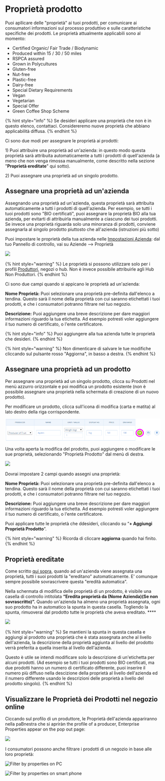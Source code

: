 # Proprietà prodotto

Puoi apllicare delle "proprietà" ai tuoi prodotti, per comunicare ai consumatori informazioni sul processo produttivo e sulle caratteristiche specifiche dei prodotti. Le proprietà attualmente applicabili sono al momento:&#x20;

* Certified Organic/ Fair Trade / Biodynamic
* Produced within 15 / 30 / 50 miles
* RSPCA assured
* Grown in Polycultures
* Gluten-free
* Nut-free
* Plastic-free
* Dairy-free
* Special Dietary Requirements
* Vegan
* Vegetarian
* Special Offer
* Green Coffee Shop Scheme

{% hint style="info" %}
Se desideri applicare una proprietà che non è in questo elenco, contattaci. Considereremo nuove proprietà che abbiano applicabilità diffusa.&#x20;
{% endhint %}

Ci sono due modi per assegnare le proprietà ai prodotti:&#x20;

1\) Puoi attribuire una proprietà ad un'azienda: in questo modo questa proprietà sarà attribuita automaticamente a tutti i prodotti di quell'azienda (a meno che non venga rimossa manualmente, come descritto nella sezione "**Proprietà ereditate**" qui sotto). &#x20;

2\) Puoi assegnare una proprietà ad un singolo prodotto.&#x20;

## Assegnare una proprietà ad un'azienda

Assegnando una proprietà ad un'azienda, questa proprietà sarà attribuita automaticamente a tutti i prodotti di quell'azienda. Per esempio, se tutti i tuoi prodotti sono "BIO certificati", puoi assegnare la proprietà BIO alla tua azienda, per evitarti di attribuirla manualmente a ciascuno dei tuoi prodotti. Se invece una proprietà riguarda solo una minoranza di prodotti, conviene assegnarla al singolo prodotto piuttosto che all'azienda (istruzioni più sotto) &#x20;

Puoi impostare le proprietà della tua azienda nelle [Impostazioni Azienda](../enterprise-profile/enterprise-settings.md): dal tuo Pannello di controllo, vai su Aziende --> Proprietà

![](../../.gitbook/assets/properties1.jpg)

{% hint style="warning" %}
Le proprietà si possono utilizzare solo per i profili [Produttori](../enterprise-profile/package-types.md#for-producers), negozi o hub. Non è invece possibile attribuirle agli Hub Non Produttori.&#x20;
{% endhint %}

Ci sono due campi quando si appicano le proprietà ad un'azienda:&#x20;

**Nome Proprietà:** Puoi selezionare una proprietà pre-definita dall'elenco a tendina. Questo sarà il nome della proprietà con cui saranno etichettati i tuoi prodotti, e che i consumatori potranno filtrare nel tuo negozio.

**Descrizione:** Puoi aggiungere una breve descrizione per dare maggiori informazioni riguardo la tua  etichetta. Ad esempio potresti voler aggiungere il tuo numero di certificato, o l'ente certificatore.&#x20;

{% hint style="info" %}
Puoi aggiungere alla tua azienda tutte le proprietà che desideri.&#x20;
{% endhint %}

{% hint style="warning" %}
Non dimenticare di salvare le tue modifiche cliccando sul pulsante rosso "Aggiorna", in basso a destra. &#x20;
{% endhint %}

## Assegnare una proprietà ad un prodotto

Per assegnare una proprietà ad un singolo prodotto, clicca su Prodotti nel menù azzurro orizzontale e poi modifica un prodotto esistente (non è possibile assegnare una proprietà nella schermata di creazione di un nuovo prodotto).&#x20;

Per modificare un prodotto, clicca sull'icona di modifica (carta e matita) al lato destro della riga corrispondente.&#x20;

![](../../.gitbook/assets/property-to-product.png)

Una volta aperta la modifica del prodotto, puoi aggiungere o modificare le sue proprietà, selezionando "Proprietà Prodotto" dal menù di destra.&#x20;

![](../../.gitbook/assets/properties2.jpg)

Dovrai impostare 2 campi quando assegni una proprietà:&#x20;

**Nome Proprietà:** Puoi selezionare una proprietà pre-definita dall'elenco a tendina. Questo sarà il nome della proprietà con cui saranno etichettati i tuoi prodotti, e che i consumatori potranno filtrare nel tuo negozio.

**Descrizione:** Puoi aggiungere una breve descrizione per dare maggiori informazioni riguardo la tua  etichetta. Ad esempio potresti voler aggiungere il tuo numero di certificato, o l'ente certificatore.&#x20;

Puoi applicare tutte le proprietà che ddesideri, cliccando su “**+ Aggiungi Proprietà Prodotto**“.

{% hint style="warning" %}
Ricorda di cliccare **aggiorna** quando hai finito.
{% endhint %}

## Proprietà ereditate

Come scritto [qui sopra](product-properties.md#assigning-a-property-to-an-enterprise), quando ad un'azienda viene assegnata una proprietà, tutti i suoi prodotti la "ereditano" automaticamente. E' comunque sempre possibile sovrascrivere questa "eredità automatica".&#x20;

Nella schermata di modifica delle proprietà di un prodotto, è visibile una casella di controllo intitolata **“Eredita proprietà da (Nome Azienda)(Se non sovrascritto)”.** Quando un'azienda ha almeno una proprietà assegnata, ogni suo prodotto ha in automatico la spunta in questa casella. Togliendo la spunta, rimuoverai dal prodotto tutte le proprietà che aveva ereditato. ****&#x20;

![](../../.gitbook/assets/properties3.jpg)

{% hint style="warning" %}
Se mantieni la spunta in questa casella e aggiungi al prodotto una proprietà che è stata assegnata anche al livello dell'azienda, la descrizione della proprietà aggiunta al livello del prodotto verrà preferita a quella inserita al livello dell'azienda.&#x20;

Questo è utile se intendi modificare solo la descrizione di un'etichetta per alcuni prodotti. (Ad esempio se tutti i tuoi prodotti sono BIO certificati, ma due prodotti hanno un numero di certificato differente, puoi inserire il numero più diffuso nella descizione della proprietà al livello dell'azienda ed il numero differente usando le descrizioni delle proprietà a livello del prodotto singolo).&#x20;
{% endhint %}

## Visualizzare le Proprietà dei Prodotti nel negozio online

Ciccando sul profilo di un produttore, le Proprietà dell'azienda appariranno nella paBnestra che si apriràn the profile of a producer, Enterprise Properties appear on the pop out page:

![](../../.gitbook/assets/viewproperty.jpg)

I consumatori possono anche filtrare i prodotti di un negozio in base alle loro proprietà:&#x20;

![Filter by properties on PC](../../.gitbook/assets/propertiesscreenlaptop.jpg)

![Filter by properties on smart phone](../../.gitbook/assets/propertiesscreenphone.jpg)
